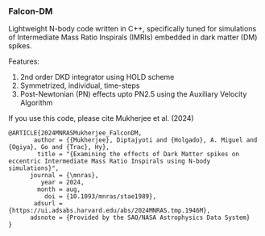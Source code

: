 ### Falcon-DM
Lightweight N-body code written in C++, specifically tuned for simulations of Intermediate Mass Ratio Inspirals (IMRIs) embedded in dark matter (DM) spikes.

Features:
1. 2nd order DKD integrator using HOLD scheme
2. Symmetrized, individual, time-steps
3. Post-Newtonian (PN) effects upto PN2.5 using the Auxiliary Velocity Algorithm

If you use this code, please cite Mukherjee et al. (2024) 

```
@ARTICLE{2024MNRASMukherjee_FalconDM,
       author = {{Mukherjee}, Diptajyoti and {Holgado}, A. Miguel and {Ogiya}, Go and {Trac}, Hy},
        title = "{Examining the effects of Dark Matter spikes on eccentric Intermediate Mass Ratio Inspirals using N-body simulations}",
      journal = {\mnras},
         year = 2024,
        month = aug,
          doi = {10.1093/mnras/stae1989},
       adsurl = {https://ui.adsabs.harvard.edu/abs/2024MNRAS.tmp.1946M},
      adsnote = {Provided by the SAO/NASA Astrophysics Data System}
}

```
